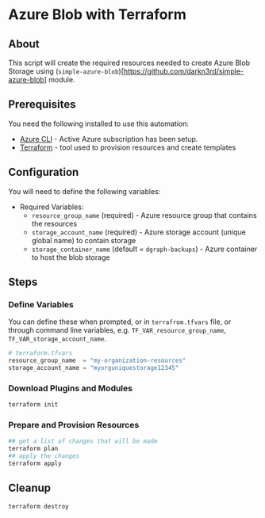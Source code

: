 # Azure Blob with Terraform

## About

This script will create the required resources needed to create Azure Blob Storage using (`simple-azure-blob`)[https://github.com/darkn3rd/simple-azure-blob] module.

## Prerequisites

You need the following installed to use this automation:

* [Azure CLI](https://docs.microsoft.com/en-us/cli/azure/install-azure-cli?view=azure-cli-latest) - Active Azure subscription has been setup.
* [Terraform](https://www.terraform.io/downloads.html) - tool used to provision resources and create templates

## Configuration

You will need to define the following variables:

* Required Variables:
  * `resource_group_name` (required) - Azure resource group that contains the resources
  * `storage_account_name` (required) - Azure storage account (unique global name) to contain storage
  * `storage_container_name` (default = `dgraph-backups`) - Azure container to host the blob storage

## Steps

### Define Variables

You can define these when prompted, or in `terrafrom.tfvars` file, or through command line variables, e.g. `TF_VAR_resource_group_name`, `TF_VAR_storage_account_name`.

```terraform
# terraform.tfvars
resource_group_name  = "my-organization-resources"
storage_account_name = "myorguniquestorage12345"
```

### Download Plugins and Modules

```bash
terraform init
```

### Prepare and Provision Resources

```bash
## get a list of changes that will be made
terraform plan
## apply the changes
terraform apply
```

## Cleanup

```bash
terraform destroy
```
